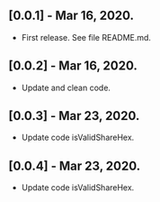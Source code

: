 ## [0.0.1] - Mar 16, 2020.

* First release. See file README.md.  

## [0.0.2] - Mar 16, 2020.

* Update and clean code.  

## [0.0.3] - Mar 23, 2020.

* Update code isValidShareHex.  

## [0.0.4] - Mar 23, 2020.

* Update code isValidShareHex.  
